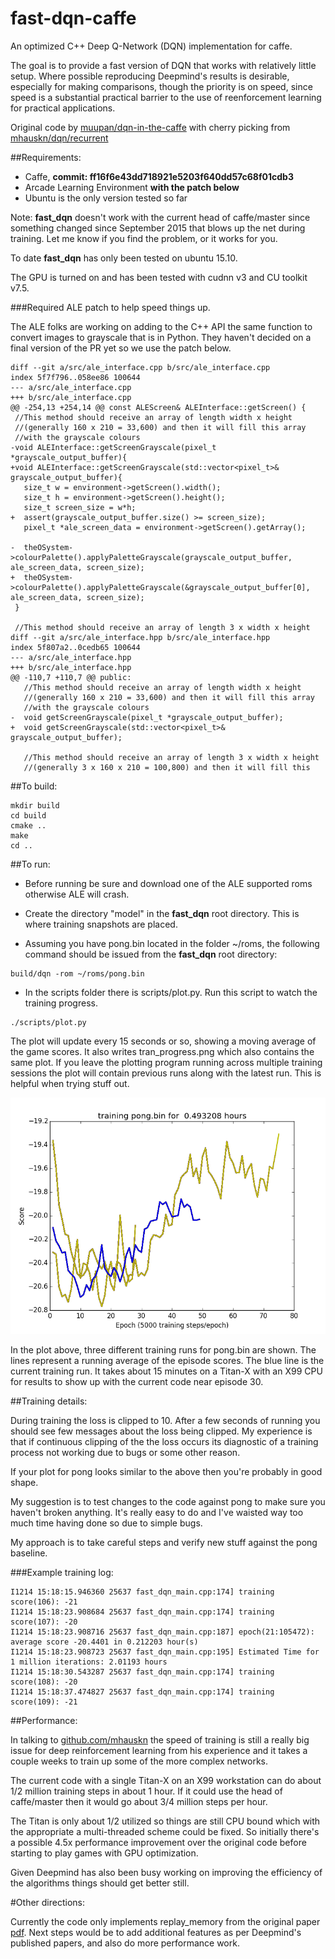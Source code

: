fast-dqn-caffe
==
An optimized C++ Deep Q-Network (DQN) implementation for caffe.

The goal is to provide a fast version of DQN that works with relatively little setup.  Where possible reproducing Deepmind's results is desirable, especially for making comparisons, though the priority is on speed, since speed is a substantial practical barrier to the use of reenforcement learning for practical applications.

Original code by [muupan/dqn-in-the-caffe](https://github.com/muupan/dqn-in-the-caffe) with cherry picking from 
[mhauskn/dqn/recurrent](https://github.com/mhauskn/dqn/tree/recurrent)

##Requirements:


- Caffe, **commit: ff16f6e43dd718921e5203f640dd57c68f01cdb3**
- Arcade Learning Environment **with the patch below**
- Ubuntu is the only version tested so far

Note:
**fast_dqn** doesn't work with the current head of caffe/master since
something changed since September 2015 that blows up the net during training.  Let me know if you find the problem, or it works for you.

To date **fast_dqn** has only been tested on ubuntu 15.10.

The GPU is turned on and has been tested with cudnn v3
and CU toolkit v7.5.


###Required ALE patch to help speed things up.

The ALE folks are working on adding to the C++ API the same function to convert images to grayscale that is in Python.  They haven't decided on a final version of the PR yet so we use the patch below.

```
diff --git a/src/ale_interface.cpp b/src/ale_interface.cpp
index 5f7f796..058ee86 100644
--- a/src/ale_interface.cpp
+++ b/src/ale_interface.cpp
@@ -254,13 +254,14 @@ const ALEScreen& ALEInterface::getScreen() {
 //This method should receive an array of length width x height
 //(generally 160 x 210 = 33,600) and then it will fill this array
 //with the grayscale colours
-void ALEInterface::getScreenGrayscale(pixel_t *grayscale_output_buffer){
+void ALEInterface::getScreenGrayscale(std::vector<pixel_t>& grayscale_output_buffer){
   size_t w = environment->getScreen().width();
   size_t h = environment->getScreen().height();
   size_t screen_size = w*h;
+  assert(grayscale_output_buffer.size() >= screen_size);
   pixel_t *ale_screen_data = environment->getScreen().getArray();
 
-  theOSystem->colourPalette().applyPaletteGrayscale(grayscale_output_buffer, ale_screen_data, screen_size);
+  theOSystem->colourPalette().applyPaletteGrayscale(&grayscale_output_buffer[0], ale_screen_data, screen_size);
 }
 
 //This method should receive an array of length 3 x width x height
diff --git a/src/ale_interface.hpp b/src/ale_interface.hpp
index 5f807a2..0cedb65 100644
--- a/src/ale_interface.hpp
+++ b/src/ale_interface.hpp
@@ -110,7 +110,7 @@ public:
   //This method should receive an array of length width x height
   //(generally 160 x 210 = 33,600) and then it will fill this array
   //with the grayscale colours
-  void getScreenGrayscale(pixel_t *grayscale_output_buffer);
+  void getScreenGrayscale(std::vector<pixel_t>& grayscale_output_buffer);
 
   //This method should receive an array of length 3 x width x height
   //(generally 3 x 160 x 210 = 100,800) and then it will fill this
```


##To build:
```
mkdir build
cd build
cmake ..
make
cd ..
```


##To run:
- Before running be sure and download one of the ALE supported roms otherwise ALE will crash.

- Create the directory "model" in the **fast_dqn** root directory.  This is where training snapshots are placed.

- Assuming you have pong.bin located
in the folder ~/roms, the following command should be issued from the **fast_dqn** root directory:

```
build/dqn -rom ~/roms/pong.bin
```



- In the scripts folder there is scripts/plot.py.  Run this script to watch the training progress.


```
./scripts/plot.py
```


The plot will update every 15 seconds or so, showing a moving average of the game scores.  It also writes tran_progress.png which also contains the
same plot.  If you leave the plotting program running across multiple training sessions the plot will contain previous runs along with the latest run.  This is helpful when trying stuff out.

![plot of training](tran_progress-example.png)

In the plot above, three different training runs for pong.bin are shown.  The lines represent a running average of the episode scores.  The blue line is the current training run.  It takes about 15 minutes on a Titan-X with an X99 CPU for results to show up with the current code near episode 30.

##Training details:

During training the loss is clipped to 10.
After a few seconds of running you should see few messages about
the loss being clipped.  My experience is that if continuous clipping of the the loss occurs its diagnostic of a training process not working due to bugs or some other reason.


If your plot for pong looks similar to the above then you're probably in good shape.

My suggestion is to test changes to the code against pong to make sure
you haven't broken anything.  It's really easy to do and I've waisted
way too much time having done so due to simple bugs.

My approach is to take careful steps and verify new stuff against the pong baseline.

###Example training log:
```
I1214 15:18:15.946360 25637 fast_dqn_main.cpp:174] training score(106): -21
I1214 15:18:23.908684 25637 fast_dqn_main.cpp:174] training score(107): -20
I1214 15:18:23.908716 25637 fast_dqn_main.cpp:187] epoch(21:105472): average score -20.4401 in 0.212203 hour(s)
I1214 15:18:23.908723 25637 fast_dqn_main.cpp:195] Estimated Time for 1 million iterations: 2.01193 hours
I1214 15:18:30.543287 25637 fast_dqn_main.cpp:174] training score(108): -20
I1214 15:18:37.474827 25637 fast_dqn_main.cpp:174] training score(109): -21
```


##Performance:

In talking to [github.com/mhauskn](https://github.com/mhauskn) the speed of training is still a really big issue for deep reinforcement learning from his experience and it takes a couple weeks to train up some of the more complex networks.

The current code with a single Titan-X on an X99 workstation can do 
about 1/2 million training steps in about 1 hour.  If it could use the head 
of caffe/master then it would go about 3/4 million steps per hour.

The Titan is only about 1/2 utilized so things are still CPU bound which
with the appropriate a multi-threaded scheme could be fixed.  So initially there's a possible 4.5x
performance improvement over the original code before starting to play games with GPU optimization.

Given Deepmind has also been busy working on improving the efficiency
of the algorithms things should get better still.


#Other directions:

Currently the code only implements replay_memory from the original paper [pdf](https://www.cs.toronto.edu/~vmnih/docs/dqn.pdf).  Next steps would be to add additional features as per Deepmind's published papers, 
and also do more performance work.

